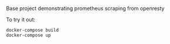 Base project demonstrating prometheus scraping from openresty


To try it out:
```
docker-compose build
docker-compose up
```
